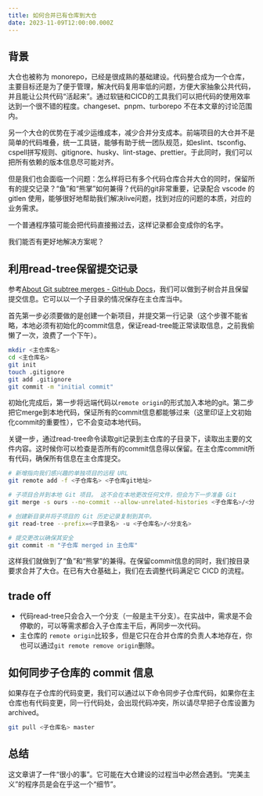 ```yaml
---
title: 如何合并已有仓库到大仓
date: 2023-11-09T12:00:00.000Z
---
```



## 背景

大仓也被称为 monorepo，已经是很成熟的基础建设。代码整合成为一个仓库，主要目标还是为了便于管理，解决代码复用率低的问题，方便大家抽象公共代码，并且能让公共代码“活起来”。通过软链和CICD的工具我们可以把代码的使用效率达到一个很不错的程度。changeset、pnpm、turborepo 不在本文章的讨论范围内。

另一个大仓的优势在于减少运维成本，减少合并分支成本。前端项目的大仓并不是简单的代码堆叠，统一工具链，能够有助于统一团队规范，如eslint、tsconfig、cspell拼写规则、gitignore、husky、lint-stage、prettier。于此同时，我们可以把所有依赖的版本信息尽可能对齐。 

但是我们也会面临一个问题：怎么样将已有多个代码仓库合并大仓的同时，保留所有的提交记录？“鱼”和“熊掌”如何兼得？代码的git非常重要，记录配合 vscode 的 gitlen 使用，能够很好地帮助我们解决live问题，找到对应的问题的本质，对应的业务需求。

一个普通程序猿可能会把代码直接搬过去，这样记录都会变成你的名字。

我们能否有更好地解决方案呢？

## 利用read-tree保留提交记录

参考[About Git subtree merges - GitHub Docs](https://docs.github.com/en/get-started/using-git/about-git-subtree-merges)，我们可以做到子树合并且保留提交信息。它可以以一个子目录的情况保存在主仓库当中。

首先第一步必须要做的是创建一个新项目，并提交第一行记录（这个步骤不能省略，本地必须有初始化的commit信息，保证read-tree能正常读取信息，之前我偷懒了一次，浪费了一个下午）。

```bash
mkdir <主仓库名>
cd <主仓库名>
git init
touch .gitignore
git add .gitignore
git commit -m "initial commit"
```

初始化完成后，第一步将远端代码以`remote origin`的形式加入本地的git。第二步把它merge到本地代码，保证所有的commit信息都能够过来（这里印证上文初始化commit的重要性），它不会变动本地代码。

关键一步，通过read-tree命令读取git记录到主仓库的子目录下，读取出主要的文件内容。这时候你可以检查是否所有的commit信息得以保留。在主仓库commit所有代码，确保所有信息在主仓库提交。

```bash
# 新增指向我们感兴趣的单独项目的远程 URL
git remote add -f <子仓库名> <子仓库git地址>

# 子项目合并到本地 Git 项目。 这不会在本地更改任何文件，但会为下一步准备 Git
git merge -s ours --no-commit --allow-unrelated-histories <子仓库名>/<分支名>

# 创建新目录并将子项目的 Git 历史记录复制到其中。
git read-tree --prefix=<子目录名> -u <子仓库名>/<分支名>

# 提交更改以确保其安全
git commit -m "子仓库 merged in 主仓库"
```

这样我们就做到了“鱼”和“熊掌”的兼得。在保留commit信息的同时，我们按目录要求合并了大仓。在已有大仓基础上，我们在去调整代码满足它 CICD 的流程。

## trade off

- 代码read-tree只会合入一个分支（一般是主干分支）。在实战中，需求是不会停歇的，可以等需求都合入子仓库主干后，再同步一次代码。
- 主仓库的 `remote origin`比较多，但是它只在合并仓库的负责人本地存在，你也可以通过`git remote remove origin`删除。

## 如何同步子仓库的 commit 信息

如果存在子仓库的代码变更，我们可以通过以下命令同步子仓库代码，如果你在主仓库也有代码变更，同一行代码处，会出现代码冲突，所以请尽早把子仓库设置为 archived。

```bash
git pull <子仓库名> master
```

## 总结

这文章讲了一件“很小的事”。它可能在大仓建设的过程当中必然会遇到。“完美主义”的程序员是会在乎这一个“细节”。